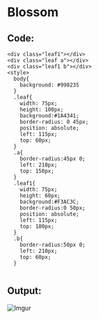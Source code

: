 # Blossom
## Code:
```<div class="leaf"></div>
<div class="leaf1"></div>
<div class="leaf a"></div>
<div class="leaf1 b"></div>
<style>
  body{
    background: #998235
  }
  .leaf{
    width: 75px;
    height: 100px;
    background:#1A4341;
    border-radius: 0 45px;
    position: absolute;
    left: 115px;
    top: 60px;
  }
  .a{
    border-radius:45px 0;
    left: 210px;
    top: 150px;
  }
  .leaf1{
    width: 75px;
    height: 60px;
    background:#F3AC3C;
    border-radius:0 50px;
    position: absolute;
    left: 115px;
    top: 180px;
  }
  .b{
    border-radius:50px 0;
    left: 210px;
    top: 60px;
  }
  
```
## Output:
![Imgur](https://i.imgur.com/DvKoa7i.png)
